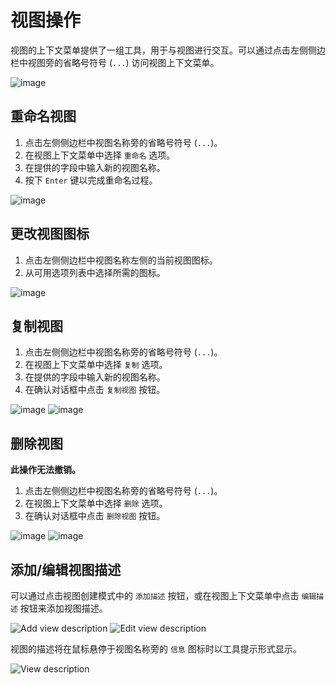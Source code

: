 # 视图操作

视图的上下文菜单提供了一组工具，用于与视图进行交互。可以通过点击左侧侧边栏中视图旁的省略号符号 (`...`) 访问视图上下文菜单。

![image](https://docs.nocodb.com/assets/images/view-context-menu-2aaa116e512e31804a1c471b0af66371.png)

## 重命名视图

1. 点击左侧侧边栏中视图名称旁的省略号符号 (`...`)。
2. 在视图上下文菜单中选择 `重命名` 选项。
3. 在提供的字段中输入新的视图名称。
4. 按下 `Enter` 键以完成重命名过程。

![image](https://docs.nocodb.com/assets/images/view-context-menu-2aaa116e512e31804a1c471b0af66371.png)

## 更改视图图标

1. 点击左侧侧边栏中视图名称左侧的当前视图图标。
2. 从可用选项列表中选择所需的图标。

![image](https://docs.nocodb.com/assets/images/view-change-icon-0aab6b0e9dc655406e8cfd2cee76454c.png)

## 复制视图

1. 点击左侧侧边栏中视图名称旁的省略号符号 (`...`)。
2. 在视图上下文菜单中选择 `复制` 选项。
3. 在提供的字段中输入新的视图名称。
4. 在确认对话框中点击 `复制视图` 按钮。

![image](https://docs.nocodb.com/assets/images/view-context-menu-2aaa116e512e31804a1c471b0af66371.png) ![image](https://docs.nocodb.com/assets/images/duplicate-confirmation-319dac1b1b6351e9c1da8019160cd854.png)

## 删除视图

**此操作无法撤销。**

1. 点击左侧侧边栏中视图名称旁的省略号符号 (`...`)。
2. 在视图上下文菜单中选择 `删除` 选项。
3. 在确认对话框中点击 `删除视图` 按钮。

![image](https://docs.nocodb.com/assets/images/view-context-menu-2aaa116e512e31804a1c471b0af66371.png) ![image](https://docs.nocodb.com/assets/images/delete-view-confirmation-1afddd0d2975dde5d235b6ee04893b59.png)

## 添加/编辑视图描述

可以通过点击视图创建模式中的 `添加描述` 按钮，或在视图上下文菜单中点击 `编辑描述` 按钮来添加视图描述。

![Add view description](https://docs.nocodb.com/assets/images/add-view-description-f36999419d6a826e64d1900cb34e4de8.png) ![Edit view description](https://docs.nocodb.com/assets/images/edit-view-description-c379d6295bc3212b4a79b27957e52bb9.png)

视图的描述将在鼠标悬停于视图名称旁的 `信息` 图标时以工具提示形式显示。

![View description](https://docs.nocodb.com/assets/images/view-description-3f4c1af828453ab159bea01b90b653fa.png)
